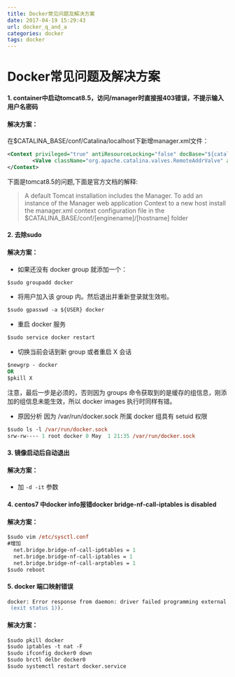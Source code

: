 ```yaml
---
title: Docker常见问题及解决方案
date: 2017-04-19 15:29:43
url: docker_q_and_a
categories: docker
tags: docker
---
```

# Docker常见问题及解决方案

#### 1. container中启动tomcat8.5，访问/manager时直接报403错误，不提示输入用户名密码
#### 解决方案：
在$CATALINA_BASE/conf/Catalina/localhost下新增manager.xml文件：
```xml
<Context privileged="true" antiResourceLocking="false" docBase="${catalina.home}/webapps/manager">
        <Valve className="org.apache.catalina.valves.RemoteAddrValve" allow="^.*$" />
</Context>
```
下面是tomcat8.5的问题,下面是官方文档的解释:

>A default Tomcat installation includes the Manager. To add an instance of the Manager web application Context to a new host install the manager.xml context configuration file in the $CATALINA_BASE/conf/[enginename]/[hostname] folder


<!--more-->

#### 2. 去除sudo
#### 解决方案：
- 如果还没有 docker group 就添加一个：
    
```ps
$sudo groupadd docker
```
- 将用户加入该 group 内。然后退出并重新登录就生效啦。
```ps
$sudo gpasswd -a ${USER} docker
```
- 重启 docker 服务
```ps
$sudo service docker restart
```
- 切换当前会话到新 group 或者重启 X 会话
```ps
$newgrp - docker
OR
$pkill X
```
注意，最后一步是必须的，否则因为 groups 命令获取到的是缓存的组信息，刚添加的组信息未能生效，所以 docker images 执行时同样有错。
- 原因分析
  因为 /var/run/docker.sock 所属 docker 组具有 setuid 权限
```ps
$sudo ls -l /var/run/docker.sock
srw-rw---- 1 root docker 0 May  1 21:35 /var/run/docker.sock
```
#### 3. 镜像启动后自动退出
#### 解决方案：
- 加 `-d -it` 参数


#### 4. centos7 中docker info报错docker bridge-nf-call-iptables is disabled  
#### 解决方案：
```ps
$sudo vim /etc/sysctl.conf
#增加
  net.bridge.bridge-nf-call-ip6tables = 1
  net.bridge.bridge-nf-call-iptables = 1
  net.bridge.bridge-nf-call-arptables = 1
$sudo reboot
```

#### 5. docker 端口映射错误
```ps
docker: Error response from daemon: driver failed programming external connectivity on endpoint mysql (93720099240d3fed6a1316d6f1de7001331f8e4c587163653ffbf8b49375b8c1):  (iptables failed: iptables --wait -t nat -A DOCKER -p tcp -d 0/0 --dport 3306 -j DNAT --to-destination 172.17.0.2:3306 ! -i docker0: iptables: No chain/target/match by that name.
 (exit status 1)).
```
#### 解决方案：
```ps
$sudo pkill docker
$sudo iptables -t nat -F
$sudo ifconfig docker0 down
$sudo brctl delbr docker0
$sudo systemctl restart docker.service
```
